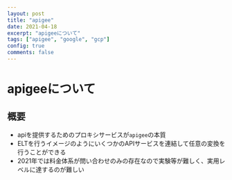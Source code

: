 ```yaml
---
layout: post
title: "apigee"
date: 2021-04-18
excerpt: "apigeeについて"
tags: ["apigee", "google", "gcp"]
config: true
comments: false
---
```


# apigeeについて

## 概要
 - apiを提供するためのプロキシサービスが`apigee`の本質
 - ELTを行うイメージのようにいくつかのAPIサービスを連結して任意の変換を行うことができる
 - 2021年では料金体系が問い合わせのみの存在なので実験等が難しく、実用レベルに達するのが難しい
